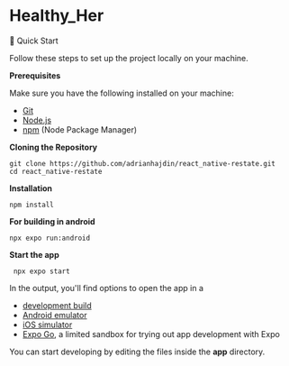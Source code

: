 # Healthy_Her

🤸 Quick Start</a>

Follow these steps to set up the project locally on your machine.

**Prerequisites**

Make sure you have the following installed on your machine:

* [Git](https://git-scm.com/)
* [Node.js](https://nodejs.org/en)
* [npm](https://www.npmjs.com/) (Node Package Manager)

**Cloning the Repository**

    git clone https://github.com/adrianhajdin/react_native-restate.git
    cd react_native-restate

**Installation**

    npm install

**For building in android**

    npx expo run:android 

**Start the app**

     npx expo start

In the output, you'll find options to open the app in a

* [development build](https://docs.expo.dev/develop/development-builds/introduction/)
* [Android emulator](https://docs.expo.dev/workflow/android-studio-emulator/)
* [iOS simulator](https://docs.expo.dev/workflow/ios-simulator/)
* [Expo Go](https://expo.dev/go), a limited sandbox for trying out app development with Expo

You can start developing by editing the files inside the **app** directory.

